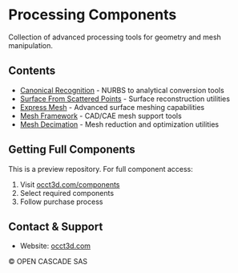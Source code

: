 # Processing Components

Collection of advanced processing tools for geometry and mesh manipulation.

## Contents

- [Canonical Recognition](./CanonicalRecognition/) - NURBS to analytical conversion tools
- [Surface From Scattered Points](./SurfaceFromScatteredPoints/) - Surface reconstruction utilities
- [Express Mesh](./ExpressMesh/) - Advanced surface meshing capabilities
- [Mesh Framework](./MeshFramework/) - CAD/CAE mesh support tools
- [Mesh Decimation](./MeshDecimation/) - Mesh reduction and optimization utilities

## Getting Full Components
This is a preview repository. For full component access:
1. Visit [occt3d.com/components](https://occt3d.com/components/)
2. Select required components
3. Follow purchase process

## Contact & Support
- Website: [occt3d.com](https://occt3d.com)

© OPEN CASCADE SAS